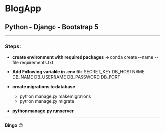 # BlogApp 
## Python - Django - Bootstrap 5

------------

### Steps:
- **create environment with required packages** -> conda create --name <env> --file requirements.txt
- **Add Following variable in .env file**
SECRET_KEY
DB_HOSTNAME
DB_NAME
DB_USERNAME
DB_PASSWORD
DB_PORT

- **create migrations to database**
	- python manage.py makemigrations
	- python manage.py migrate

- **python manage.py runserver**

------------


**Bingo** 😊

